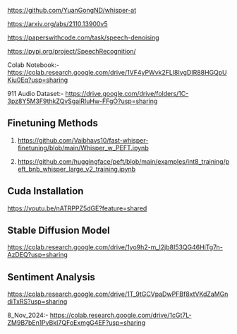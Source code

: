 https://github.com/YuanGongND/whisper-at

https://arxiv.org/abs/2110.13900v5

https://paperswithcode.com/task/speech-denoising

https://pypi.org/project/SpeechRecognition/


Colab Notebook:- https://colab.research.google.com/drive/1VF4yPWvk2FLl8IygDIR88HGQpUKiu0Eq?usp=sharing


911 Audio Dataset:-
https://drive.google.com/drive/folders/1C-3pz8Y5M3F9thkZQvSgaiRIuHw-FFgO?usp=sharing




## Finetuning Methods

1) https://github.com/Vaibhavs10/fast-whisper-finetuning/blob/main/Whisper_w_PEFT.ipynb

2) https://github.com/huggingface/peft/blob/main/examples/int8_training/peft_bnb_whisper_large_v2_training.ipynb


## Cuda Installation

https://youtu.be/nATRPPZ5dGE?feature=shared


## Stable Diffusion Model
https://colab.research.google.com/drive/1yo9h2-m_l2jb8I53QG46HiTg7n-AzDEQ?usp=sharing


## Sentiment Analysis

https://colab.research.google.com/drive/1T_9tGCVpaDwPFBf8xtVKdZaMGndiTxRS?usp=sharing


8_Nov_2024:- https://colab.research.google.com/drive/1cGt7L-ZM9B7bEn1PvBkI7QFoExmgG4EF?usp=sharing

